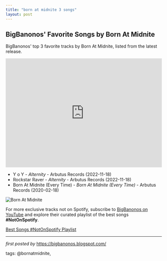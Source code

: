 ```yaml
---
title: "born at midnite 3 songs"
layout: post
---
```

<h2>BigBanonos' Favorite Songs by Born At Midnite</h2> <!-- Search Description -->
<p>BigBanonos' top 3 favorite tracks by Born At Midnite, listed from the latest release.</p> <!-- Spotify Playlist Embed -->
<iframe src="https://open.spotify.com/embed/playlist/3JVaBCeHHZKS6U58g5GIqW?utm_source=generator" width="100%" height="352" frameBorder="0" allowfullscreen="" allow="autoplay; clipboard-write; encrypted-media; fullscreen; picture-in-picture" loading="lazy"></iframe> <!-- Song Listings -->
<ul> <li>Y o Y - <em>Alternity</em> - Arbutus Records (2022-11-18)</li> <li>Rockstar Raver - <em>Alternity</em> - Arbutus Records (2022-11-18)</li> <li>Born At Midnite (Every Time) - <em>Born At Midnite (Every Time)</em> - Arbutus Records (2020-02-18)</li>
</ul> <!-- Image -->
<img src="https://f4.bcbits.com/img/0025416899_10.jpg" alt="Born At Midnite"/>


<!--Subscribe and Playlist Links-->
<div>
    <p>For more exclusive tracks not on Spotify, subscribe to <a href="https://www.youtube.com/@BigBanonos" target="_blank">BigBanonos on YouTube</a> and explore their curated playlist of the best songs <strong>#NotOnSpotify</strong>.</p>
    <p><a href="https://www.youtube.com/playlist?list=PLtuNtuTatqI0kFahUCbtbfenC_ET5O_tr" target="_blank">Best Songs #NotOnSpotify Playlist<br /></a></p></div>

<hr />

<p><em>first posted by</em> <a href="https://bigbanonos.blogspot.com/" rel="noopener" target="_new">https://bigbanonos.blogspot.com/</a></p>

<p>tags: @bornatmidnite,</p>

